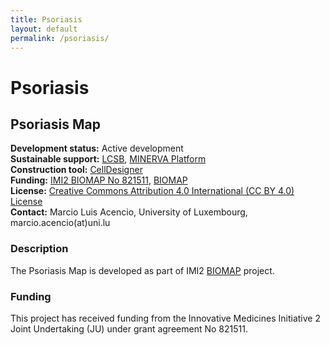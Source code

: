 ```yaml
--- 
title: Psoriasis 
layout: default 
permalink: /psoriasis/
--- 
```


# Psoriasis

## Psoriasis Map

**Development status:** Active development  
**Sustainable support:** [LCSB](http://wwwen.uni.lu/lcsb), [MINERVA Platform](https://minerva.pages.uni.lu/)  
**Construction tool:** [CellDesigner](https://www.celldesigner.org/)  
**Funding:** [IMI2 BIOMAP No 821511](https://www.imi.europa.eu/projects-results/project-factsheets/biomap), [BIOMAP](https://biomap-imi.eu/)  
**License:** [Creative Commons Attribution 4.0 International (CC BY 4.0) License](https://creativecommons.org/licenses/by/4.0/)  
**Contact:** Marcio Luis Acencio, University of Luxembourg, marcio.acencio(at)uni.lu  

### Description

The Psoriasis Map is developed as part of IMI2 [BIOMAP](https://biomap-imi.eu/) project.

### Funding

This project has received funding from the Innovative Medicines Initiative 2 Joint Undertaking (JU) under grant agreement No 821511.
